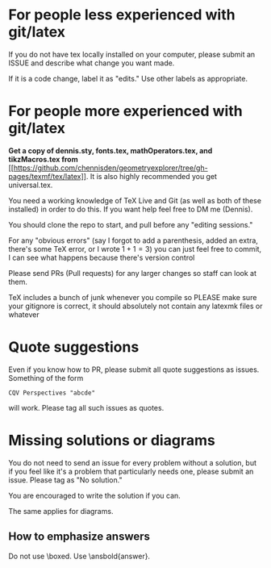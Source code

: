 # For people less experienced with git/latex

If you do not have tex locally installed on your computer, please submit an ISSUE and describe what change you want made.

If it is a code change, label it as "edits." Use other labels as appropriate.

# For people more experienced with git/latex

**Get a copy of dennis.sty, fonts.tex, mathOperators.tex, and tikzMacros.tex from** [[https://github.com/chennisden/geometryexplorer/tree/gh-pages/texmf/tex/latex]]. It is also highly recommended you get universal.tex.

You need a working knowledge of TeX Live and Git (as well as both of these installed) in order to do this. If you want help feel free to DM me (Dennis).

You should clone the repo to start, and pull before any "editing sessions."

For any "obvious errors" (say I forgot to add a parenthesis, added an extra, there's some TeX error, or I wrote $1+1=3$) you can just feel free to commit, I can see what happens because there's version control

Please send PRs (Pull requests) for any larger changes so staff can look at them.

TeX includes a bunch of junk whenever you compile so PLEASE make sure your gitignore is correct, it should absolutely not contain any latexmk files or whatever

# Quote suggestions

Even if you know how to PR, please submit all quote suggestions as issues. Something of the form

	CQV Perspectives "abcde"

will work. Please tag all such issues as quotes.

# Missing solutions or diagrams

You do not need to send an issue for every problem without a solution, but if you feel like it's a problem that particularly needs one, please submit an issue. Please tag as "No solution."

You are encouraged to write the solution if you can.

The same applies for diagrams.

## How to emphasize answers

Do not use \boxed. Use \ansbold{answer}.
